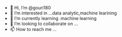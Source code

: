 - 👋 Hi, I’m @gouri180
- 👀 I’m interested in ...data analytic,machine learining
- 🌱 I’m currently learning .machine learning
- 💞️ I’m looking to collaborate on ...
- 📫 How to reach me ...

<!---
gouri180/gouri180 is a ✨ special ✨ repository because its `README.md` (this file) appears on your GitHub profile.
You can click the Preview link to take a look at your changes.
--->
